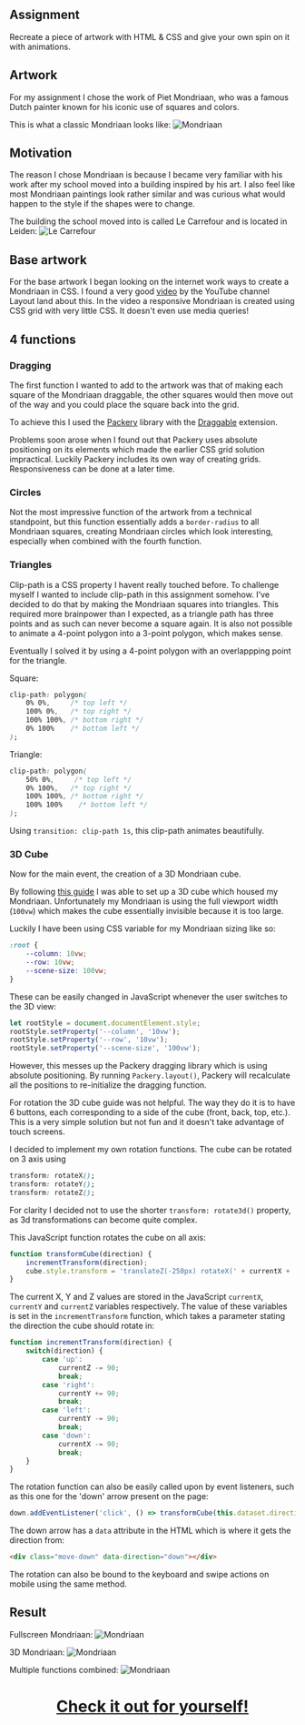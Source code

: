 ## Assignment
Recreate a piece of artwork with HTML & CSS and give your own spin on it with animations. 

## Artwork
For my assignment I chose the work of Piet Mondriaan, who was a famous Dutch painter known for his iconic use of squares and colors. 

This is what a classic Mondriaan looks like:
![Mondriaan](https://upload.wikimedia.org/wikipedia/commons/7/76/Piet_Mondriaan%2C_1921_-_Composition_en_rouge%2C_jaune%2C_bleu_et_noir.jpg)

## Motivation
The reason I chose Mondriaan is because I became very familiar with his work after my school moved into a building inspired by his art. I also feel like most Mondriaan paintings look rather similar and was curious what would happen to the style if the shapes were to change.

The building the school moved into is called Le Carrefour and is located in Leiden:
![Le Carrefour](https://senl.nl/wp-content/uploads/2017/05/achmea-2.jpeg)

## Base artwork
For the base artwork I began looking on the internet work ways to create a Mondriaan in CSS. I found a very good [video](https://www.youtube.com/watch?v=qNtJ5p3h2A4) by the YouTube channel Layout land about this. In the video a responsive Mondriaan is created using CSS grid with very little CSS. It doesn't even use media queries!

## 4 functions
### Dragging
The first function I wanted to add to the artwork was that of making each square of the Mondriaan draggable, the other squares would then move out of the way and you could place the square back into the grid.

To achieve this I used the [Packery](https://packery.metafizzy.co/) library with the [Draggable](https://packery.metafizzy.co/draggable.html) extension.

Problems soon arose when I found out that Packery uses absolute positioning on its elements which made the earlier CSS grid solution impractical. Luckily Packery includes its own way of creating grids. Responsiveness can be done at a later time.

### Circles
Not the most impressive function of the artwork from a technical standpoint, but this function essentially adds a `border-radius` to all Mondriaan squares, creating Mondriaan circles which look interesting, especially when combined with the fourth function.

### Triangles
Clip-path is a CSS property I havent really touched before. To challenge myself I wanted to include clip-path in this assignment somehow. I've decided to do that by making the Mondriaan squares into triangles. This required more brainpower than I expected, as a triangle path has three points and as such can never become a square again. It is also not possible to animate a 4-point polygon into a 3-point polygon, which makes sense.

Eventually I solved it by using a 4-point polygon with an overlappping point for the triangle.

Square:
```css
clip-path: polygon(
    0% 0%,     /* top left */
    100% 0%,   /* top right */
    100% 100%, /* bottom right */
    0% 100%    /* bottom left */
);
``` 

Triangle:
```css
clip-path: polygon(
    50% 0%,     /* top left */
    0% 100%,   /* top right */
    100% 100%, /* bottom right */
    100% 100%    /* bottom left */
);
```

Using `transition: clip-path 1s`, this clip-path animates beautifully.

### 3D Cube
Now for the main event, the creation of a 3D Mondriaan cube.

By following [this guide](https://3dtransforms.desandro.com/cube) I was able to set up a 3D cube which housed my Mondriaan. Unfortunately my Mondriaan is using the full viewport width (`100vw`) which makes the cube essentially invisible because it is too large.

Luckily I have been using CSS variable for my Mondriaan sizing like so:
```css
:root {
    --column: 10vw;
    --row: 10vw;
    --scene-size: 100vw;
}
```

These can be easily changed in JavaScript whenever the user switches to the 3D view:
```javascript
let rootStyle = document.documentElement.style;
rootStyle.setProperty('--column', '10vw');
rootStyle.setProperty('--row', '10vw');
rootStyle.setProperty('--scene-size', '100vw');
```

However, this messes up the Packery dragging library which is using absolute positioning. By running `Packery.layout()`, Packery will recalculate all the positions to re-initialize the dragging function.

For rotation the 3D cube guide was not helpful. The way they do it is to have 6 buttons, each corresponding to a side of the cube (front, back, top, etc.). This is a very simple solution but not fun and it doesn't take advantage of touch screens. 

I decided to implement my own rotation functions. The cube can be rotated on 3 axis using 
```css
transform: rotateX();
transform: rotateY();
transform: rotateZ();
```
For clarity I decided not to use the shorter `transform: rotate3d()` property, as 3d transformations can become quite complex.

This JavaScript function rotates the cube on all axis:
```javascript
function transformCube(direction) {
    incrementTransform(direction);
    cube.style.transform = 'translateZ(-250px) rotateX(' + currentX + 'deg) rotateY(' + currentY + 'deg) rotateZ(' + currentZ + 'deg)';
}
```

The current X, Y and Z values are stored in the JavaScript `currentX`, `currentY` and `currentZ` variables respectively. The value of these variables is set in the `incrementTransform` function, which takes a parameter stating the direction the cube should rotate in:

```javascript
function incrementTransform(direction) {
    switch(direction) {
        case 'up':
            currentZ -= 90;
            break;
        case 'right':
            currentY += 90;
            break;
        case 'left':
            currentY -= 90;
            break;
        case 'down':
            currentX -= 90;
            break;
    }
}
```

The rotation function can also be easily called upon by event listeners, such as this one for the 'down' arrow present on the page:

```javascript
down.addEventListener('click', () => transformCube(this.dataset.direction));
```

The down arrow has a `data` attribute in the HTML which is where it gets the direction from:
```html
<div class="move-down" data-direction="down"></div>
```

The rotation can also be bound to the keyboard and swipe actions on mobile using the same method.

## Result
Fullscreen Mondriaan:
![Mondriaan](https://github.com/roy-van-dijk/web-animation/blob/master/assets/fullart.png)

3D Mondriaan:
![Mondriaan](https://github.com/roy-van-dijk/web-animation/blob/master/assets/3dcube.png)

Multiple functions combined:
![Mondriaan](https://github.com/roy-van-dijk/web-animation/blob/master/assets/3dcubecircles.png)

<h1 align="center"><a href="https://roy-van-dijk.github.io/web-animation/">Check it out for yourself!</a></h1>
